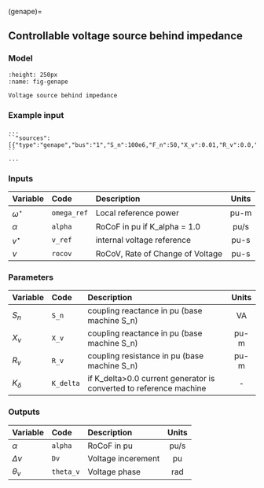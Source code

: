 (genape)=
## Controllable voltage source behind impedance

### Model

```{figure} ./genape.png
:height: 250px
:name: fig-genape

Voltage source behind impedance
```


### Example input

```{code} 
...
``"sources":[{"type":"genape","bus":"1","S_n":100e6,"F_n":50,"X_v":0.01,"R_v":0.0,"K_delta":0.01,"K_alpha":0.01}]
``
...
```



### Inputs

| Variable       | Code         | Description                       |  Units |
| :--------------| :----------  | :-------------------------------- | :-----:| 
| $\omega^\star$ | ``omega_ref``| Local reference power             |  pu-m  |    
| $\alpha$       | ``alpha``    | RoCoF in pu if K_alpha = 1.0      |  pu/s  |              
| $v^\star$      | ``v_ref``    | internal voltage reference        |  pu-s  |  
| $\nu$          | ``rocov``    | RoCoV, Rate of Change of Voltage  |  pu-s  |  




### Parameters

| Variable   | Code       | Description                                                         |  Units  |
| :--------- |:---------  | :------------------------------------------------------------------ | :------:| 
| $S_n$      | ``S_n``    | coupling reactance in pu (base machine S_n)                         |  VA     | 
| $X_v$      | ``X_v``    | coupling reactance in pu (base machine S_n)                         |  pu-m   | 
| $R_v$      | ``R_v``    | coupling resistance in pu (base machine S_n)                        |  pu-m   | 
| $K_{\delta}$| ``K_delta``| if K_delta>0.0 current generator is converted to reference machine  |  -      | 



### Outputs

| Variable   | Code        | Description           |  Units  |
| :--------- | :---------- | :-------------------- |:-------:|     
| $\alpha$   | ``alpha``   | RoCoF in pu           |  pu/s   | 
| $\Delta v$ | ``Dv``      | Voltage incerement    |  pu     | 
| $\theta_v$ | ``theta_v`` | Voltage phase         |  rad    | 
